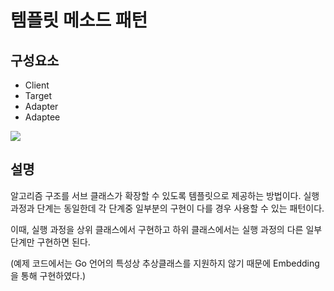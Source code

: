 # 템플릿 메소드 패턴

## 구성요소

- Client
- Target
- Adapter
- Adaptee

![](template_method.png)

## 설명
알고리즘 구조를 서브 클래스가 확장할 수 있도록 템플릿으로 제공하는 방법이다.
실행 과정과 단계는 동일한데 각 단계중 일부분의 구현이 다를 경우 사용할 수 있는 패턴이다.

이때, 실행 과정을 상위 클래스에서 구현하고 하위 클래스에서는 실행 과정의 다른 일부 단계만 구현하면 된다.

(예제 코드에서는 Go 언어의 특성상 추상클래스를 지원하지 않기 때문에 Embedding을 통해 구현하였다.)